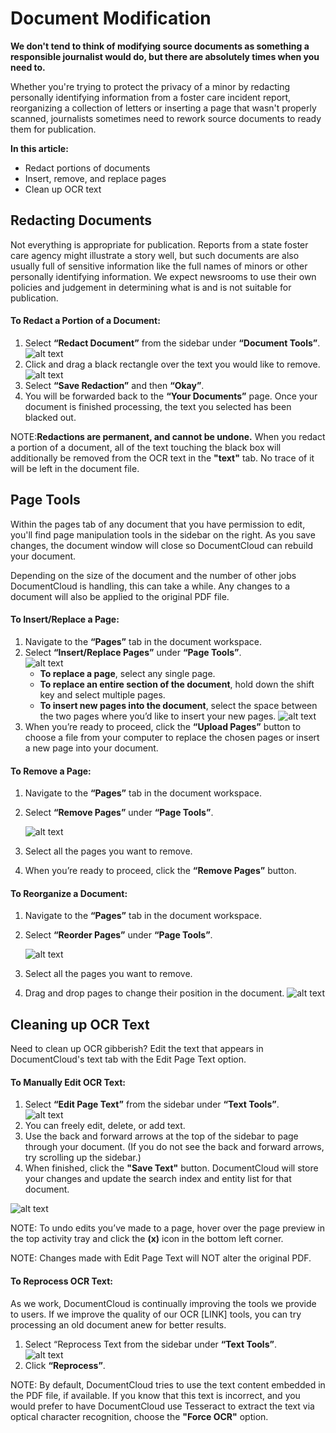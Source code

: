 # Document Modification
**We don't tend to think of modifying source documents as something a responsible journalist would do, but there are absolutely times when you need to.**

Whether you're trying to protect the privacy of a minor by redacting personally identifying information from a foster care incident report, reorganizing a collection of letters or inserting a page that wasn't properly scanned, journalists sometimes need to rework source documents to ready them for publication. 

**In this article:**
* Redact portions of documents
* Insert, remove, and replace pages
* Clean up OCR text


## Redacting Documents
Not everything is appropriate for publication. Reports from a state foster care agency might illustrate a story well, but such documents are also usually full of sensitive information like the full names of minors or other personally identifying information. We expect newsrooms to use their own policies and judgement in determining what is and is not suitable for publication.

#### To Redact a Portion of a Document:

1. Select **“Redact Document”** from the sidebar under **“Document Tools”**.    
    ![alt text](../images/document_modification/redact.png)
2. Click and drag a black rectangle over the text you would like to remove.
    ![alt text](../images/document_modification/document_modification1.gif)
3. Select **“Save Redaction”** and then **“Okay”**. 
4. You will be forwarded back to the **“Your Documents”** page. Once your document is finished processing, the text you selected has been blacked out.

NOTE:**Redactions are permanent, and cannot be undone.** When you redact a portion of a document, all of the text touching the black box will additionally be removed from the OCR text in the **"text"** tab. No trace of it will be left in the document file.

## Page Tools

Within the pages tab of any document that you have permission to edit, you'll find page manipulation tools in the sidebar on the right. As you save changes, the document window will close so DocumentCloud can rebuild your document.

Depending on the size of the document and the number of other jobs DocumentCloud is handling, this can take a while. Any changes to a document will also be applied to the original PDF file.

#### To Insert/Replace a Page:

1. Navigate to the **“Pages”** tab in the document workspace.
2. Select **“Insert/Replace Pages”** under **“Page Tools”**.    
    ![alt text](../images/document_modification/insertpage.png)
    * **To replace a page**, select any single page.
    * **To replace an entire section of the document**, hold down the shift key and select multiple pages.
    * **To insert new pages into the document**, select the space between the two pages where you’d like to insert your new pages.
![alt text](../images/document_modification/document_modification2.gif)
6. When you’re ready to proceed, click the **“Upload Pages”** button to choose a file from your computer to replace the chosen pages or insert a new page into your document.

#### To Remove a Page:

1. Navigate to the **“Pages”** tab in the document workspace.
2. Select **“Remove Pages”** under **“Page Tools”**.

    ![alt text](../images/document_modification/removepage.png)
3. Select all the pages you want to remove.
4. When you’re ready to proceed, click the **“Remove Pages”** button.


#### To Reorganize a Document:

1. Navigate to the **“Pages”** tab in the document workspace.
2. Select **“Reorder Pages”** under **“Page Tools”**.

    ![alt text](../images/document_modification/reorderpage.png)
3. Select all the pages you want to remove.
3. Drag and drop pages to change their position in the document.
    ![alt text](../images/document_modification/document_modification4.gif)

## Cleaning up OCR Text

Need to clean up OCR gibberish? Edit the text that appears in DocumentCloud's text tab with the Edit Page Text option. 

#### To Manually Edit OCR Text:

1. Select **“Edit Page Text”** from the sidebar under **“Text Tools”**.             
    ![alt text](../images/document_modification/editpage.png)
2. You can freely edit, delete, or add text. 
3. Use the back and forward arrows at the top of the sidebar to page through your document. (If you do not see the back and forward arrows, try scrolling up the sidebar.)
4. When finished, click the **"Save Text"** button. DocumentCloud will store your changes and update the search index and entity list for that document. 

![alt text](../images/document_modification/document_modification3.png)


NOTE: To undo edits you’ve made to a page, hover over the page preview in the top activity tray and click the **(x)** icon in the bottom left corner.

NOTE: Changes made with Edit Page Text will NOT alter the original PDF.

#### To Reprocess OCR Text:

As we work, DocumentCloud is continually improving the tools we provide to users. If we improve the quality of our OCR [LINK] tools, you can try processing an old document anew for better results. 

1. Select “Reprocess Text from the sidebar under **“Text Tools”**.           
    ![alt text](../images/document_modification/reprocess.png)
2. Click **“Reprocess”**.

NOTE: By default, DocumentCloud tries to use the text content embedded in the PDF file, if available. If you know that this text is incorrect, and you would prefer to have DocumentCloud use Tesseract to extract the text via optical character recognition, choose the **"Force OCR"** option.


